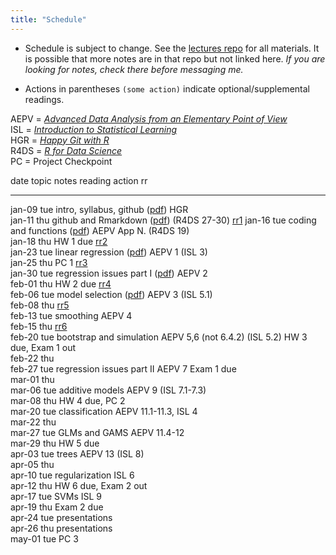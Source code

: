 ```yaml
---
title: "Schedule"
---
```





* Schedule is subject to change. See the [lectures repo](https://github.com/stats-432sp2018/lectures) for all materials. It is possible that more notes are in that repo but not linked here. _If you are looking for notes, check there before messaging me._  

* Actions in parentheses `(some action)` indicate optional/supplemental readings.

AEPV = [_Advanced Data Analysis from an Elementary Point of View_](http://www.stat.cmu.edu/~cshalizi/ADAfaEPoV/ADAfaEPoV.pdf)  
ISL = [_Introduction to Statistical Learning_](http://www-bcf.usc.edu/~gareth/ISL/)  
HGR = [_Happy Git with R_](http://happygitwithr.com/)  
R4DS = [_R for Data Science_](http://r4ds.had.co.nz)  
PC = Project Checkpoint


date         topic                       notes                                                                                           reading                          action                 rr                                                              
-----------  --------------------------  ----------------------------------------------------------------------------------------------  -------------------------------  ---------------------  ----------------------------------------------------------------
jan-09 tue   intro, syllabus, github     (<a href=https://raw.githubusercontent.com/stats-432sp2018/lectures/master/lec01.pdf>pdf</a>)   HGR                                                                                                                     
jan-11 thu   github and Rmarkdown        (<a href=https://raw.githubusercontent.com/stats-432sp2018/lectures/master/lec02.pdf>pdf</a>)   (R4DS 27-30)                                            <a href=https://github.com/stats-432sp2018/class-roster>rr1</a> 
jan-16 tue   coding and functions        (<a href=https://raw.githubusercontent.com/stats-432sp2018/lectures/master/lec03.pdf>pdf</a>)   AEPV App N. (R4DS 19)                                                                                                   
jan-18 thu                                                                                                                                                                HW 1 due               <a href=https://github.com/stats-432sp2018/rr2>rr2</a>          
jan-23 tue   linear regression           (<a href=https://raw.githubusercontent.com/stats-432sp2018/lectures/master/lec04.pdf>pdf</a>)   AEPV 1 (ISL 3)                                                                                                          
jan-25 thu                                                                                                                                                                PC 1                   <a href=https://github.com/stats-432sp2018/rr3>rr3</a>          
jan-30 tue   regression issues part I    (<a href=https://raw.githubusercontent.com/stats-432sp2018/lectures/master/lec05.pdf>pdf</a>)   AEPV 2                                                                                                                  
feb-01 thu                                                                                                                                                                HW 2 due               <a href=https://github.com/stats-432sp2018/rr4>rr4</a>          
feb-06 tue   model selection             (<a href=https://raw.githubusercontent.com/stats-432sp2018/lectures/master/lec06.pdf>pdf</a>)   AEPV 3 (ISL 5.1)                                                                                                        
feb-08 thu                                                                                                                                                                                       <a href=https://github.com/stats-432sp2018/rr5>rr5</a>          
feb-13 tue   smoothing                                                                                                                   AEPV 4                                                                                                                  
feb-15 thu                                                                                                                                                                                       <a href=https://github.com/stats-432sp2018/rr6>rr6</a>          
feb-20 tue   bootstrap and simulation                                                                                                    AEPV 5,6 (not 6.4.2) (ISL 5.2)   HW 3 due, Exam 1 out                                                                   
feb-22 thu                                                                                                                                                                                                                                                       
feb-27 tue   regression issues part II                                                                                                   AEPV 7                           Exam 1 due                                                                             
mar-01 thu                                                                                                                                                                                                                                                       
mar-06 tue   additive models                                                                                                             AEPV 9 (ISL 7.1-7.3)                                                                                                    
mar-08 thu                                                                                                                                                                HW 4 due, PC 2                                                                         
mar-20 tue   classification                                                                                                              AEPV 11.1-11.3, ISL 4                                                                                                   
mar-22 thu                                                                                                                                                                                                                                                       
mar-27 tue   GLMs and GAMS                                                                                                               AEPV 11.4-12                                                                                                            
mar-29 thu                                                                                                                                                                HW 5 due                                                                               
apr-03 tue   trees                                                                                                                       AEPV 13 (ISL 8)                                                                                                         
apr-05 thu                                                                                                                                                                                                                                                       
apr-10 tue   regularization                                                                                                              ISL 6                                                                                                                   
apr-12 thu                                                                                                                                                                HW 6 due, Exam 2 out                                                                   
apr-17 tue   SVMs                                                                                                                        ISL 9                                                                                                                   
apr-19 thu                                                                                                                                                                Exam 2 due                                                                             
apr-24 tue                                                                                                                                                                presentations                                                                          
apr-26 thu                                                                                                                                                                presentations                                                                          
may-01 tue                                                                                                                                                                PC 3                                                                                   

